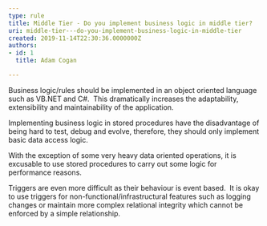 ```yaml
---
type: rule
title: Middle Tier - Do you implement business logic in middle tier?
uri: middle-tier---do-you-implement-business-logic-in-middle-tier
created: 2019-11-14T22:30:36.0000000Z
authors:
- id: 1
  title: Adam Cogan

---
```


​Business logic/rules should be implemented in an object oriented language such as VB.NET and C#.  This dramatically increases the adaptability, extensibility and maintainability of the application.

Implementing business logic in stored procedures have the disadvantage of being hard to test, debug and evolve, therefore, they should only implement basic data access logic.

With the exception of some very heavy data oriented operations, it is excusable to use stored procedures to carry out some logic for performance reasons.

Triggers are even more difficult as their behaviour is event based.  It is okay to use triggers for non-functional/infrastructural features such as logging changes or maintain more complex relational integrity which cannot be enforced by a simple relationship.​​
